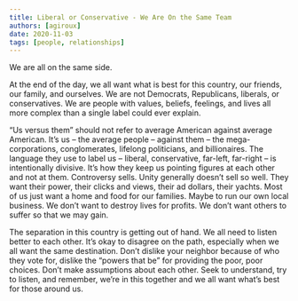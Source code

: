 ```yaml
---
title: Liberal or Conservative - We Are On the Same Team
authors: [agiroux]
date: 2020-11-03
tags: [people, relationships]
---
```


We are all on the same side.

At the end of the day, we all want what is best for this country, our friends, our family, and ourselves. We are not Democrats, Republicans, liberals, or conservatives. We are people with values, beliefs, feelings, and lives all more complex than a single label could ever explain.

“Us versus them” should not refer to average American against average American. It’s us – the average people – against them – the mega-corporations, conglomerates, lifelong politicians, and billionaires. The language they use to label us – liberal, conservative, far-left, far-right – is intentionally divisive. It’s how they keep us pointing figures at each other and not at them. Controversy sells. Unity generally doesn’t sell so well. They want their power, their clicks and views, their ad dollars, their yachts. Most of us just want a home and food for our families. Maybe to run our own local business. We don’t want to destroy lives for profits. We don’t want others to suffer so that we may gain.

The separation in this country is getting out of hand. We all need to listen better to each other. It’s okay to disagree on the path, especially when we all want the same destination. Don’t dislike your neighbor because of who they vote for, dislike the “powers that be” for providing the poor, poor choices. Don’t make assumptions about each other. Seek to understand, try to listen, and remember, we’re in this together and we all want what’s best for those around us.